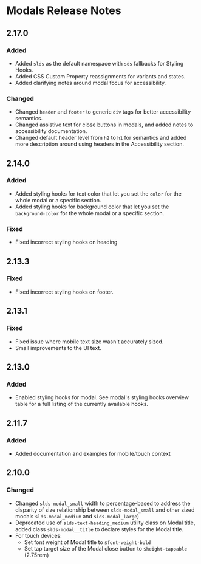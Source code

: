 <!-- Release notes authoring guidelines: http://keepachangelog.com/ -->

# Modals Release Notes

<!-- ## [Unreleased] -->

## 2.17.0

### Added

- Added `slds` as the default namespace with `sds` fallbacks for Styling Hooks.
- Added CSS Custom Property reassignments for variants and states.
- Added clarifying notes around modal focus for accessibility.

### Changed

- Changed `header` and `footer` to generic `div` tags for better accessibility semantics.
- Changed assistive text for close buttons in modals, and added notes to accessibility documentation.
- Changed default header level from `h2` to `h1` for semantics and added more description around using headers in the Accessibility section.

## 2.14.0

### Added

- Added styling hooks for text color that let you set the `color` for the whole modal or a specific section.
- Added styling hooks for background color that let you set the `background-color` for the whole modal or a specific section.

### Fixed

- Fixed incorrect styling hooks on heading

## 2.13.3

### Fixed

- Fixed incorrect styling hooks on footer.

## 2.13.1

### Fixed

- Fixed issue where mobile text size wasn't accurately sized.
- Small improvements to the UI text.

## 2.13.0

### Added

- Enabled styling hooks for modal. See modal's styling hooks overview table for a full listing of the currently available hooks.

## 2.11.7

### Added

- Added documentation and examples for mobile/touch context

## 2.10.0

### Changed

- Changed `slds-modal_small` width to percentage-based to address the disparity of size relationship between `slds-modal_small` and other sized modals `slds-modal_medium` and `slds-modal_large`)
- Deprecated use of `slds-text-heading_medium` utility class on Modal title, added class `slds-modal__title` to declare styles for the Modal title.
- For touch devices:
  - Set font weight of Modal title to `$font-weight-bold`
  - Set tap target size of the Modal close button to `$height-tappable` (2.75rem)

<!-- ## [VERSION] -->

